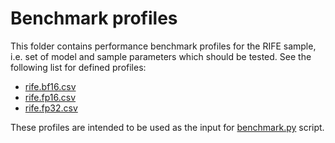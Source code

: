 # Benchmark profiles

This folder contains performance benchmark profiles for the RIFE sample, i.e. set of model and sample parameters which should be tested. See the following list for defined profiles:

* [rife.bf16.csv](rife.bf16.csv)
* [rife.fp16.csv](rife.fp16.csv)
* [rife.fp32.csv](rife.fp32.csv)

These profiles are intended to be used as the input for [benchmark.py](/models_v2/common/benchmark.py) script.
